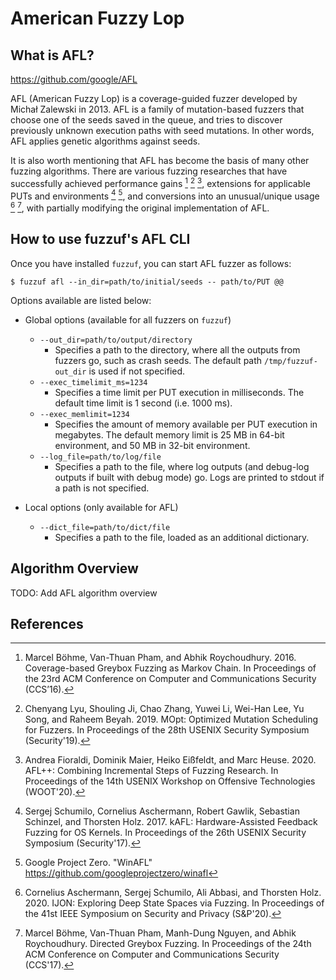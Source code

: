# American Fuzzy Lop

## What is AFL?

https://github.com/google/AFL

AFL (American Fuzzy Lop) is a coverage-guided fuzzer developed by Michał Zalewski in 2013. AFL is a family of mutation-based fuzzers that choose one of the seeds saved in the queue, and tries to discover previously unknown execution paths with seed mutations. In other words, AFL applies genetic algorithms against seeds.

It is also worth mentioning that AFL has become the basis of many other fuzzing algorithms. There are various fuzzing researches that have successfully achieved performance gains [^1] [^2] [^3], extensions for applicable PUTs and environments [^4] [^5], and conversions into an unusual/unique usage [^6] [^7], with partially modifying the original implementation of AFL.

## How to use fuzzuf's AFL CLI

Once you have installed `fuzzuf`, you can start AFL fuzzer as follows:

```shell
$ fuzzuf afl --in_dir=path/to/initial/seeds -- path/to/PUT @@
```

Options available are listed below:

- Global options (available for all fuzzers on `fuzzuf`)
    - `--out_dir=path/to/output/directory`
        - Specifies a path to the directory, where all the outputs from fuzzers go, such as crash seeds. The default path `/tmp/fuzzuf-out_dir` is used if not specified.
    - `--exec_timelimit_ms=1234`
        - Specifies a time limit per PUT execution in milliseconds. The default time limit is 1 second (i.e. 1000 ms).
    - `--exec_memlimit=1234`
        - Specifies the amount of memory available per PUT execution in megabytes. The default memory limit is 25 MB in 64-bit environment, and 50 MB in 32-bit environment.
    - `--log_file=path/to/log/file`
        - Specifies a path to the file, where log outputs (and debug-log outputs if built with debug mode) go. Logs are printed to stdout if a path is not specified.

- Local options (only available for AFL)
    - `--dict_file=path/to/dict/file`
        - Specifies a path to the file, loaded as an additional dictionary.

## Algorithm Overview

TODO: Add AFL algorithm overview

## References

[^1]: Marcel Böhme, Van-Thuan Pham, and Abhik Roychoudhury. 2016. Coverage-based Greybox Fuzzing as Markov Chain. In Proceedings of the 23rd ACM Conference on Computer and Communications Security (CCS’16).
[^2]: Chenyang Lyu, Shouling Ji, Chao Zhang, Yuwei Li, Wei-Han Lee, Yu Song, and Raheem Beyah. 2019. MOpt: Optimized Mutation Scheduling for Fuzzers. In Proceedings of the 28th USENIX Security Symposium (Security'19).
[^3]: Andrea Fioraldi, Dominik Maier, Heiko Eißfeldt, and Marc Heuse. 2020. AFL++: Combining Incremental Steps of Fuzzing Research. In Proceedings of the 14th USENIX Workshop on Offensive Technologies (WOOT'20).
[^4]: Sergej Schumilo, Cornelius Aschermann, Robert Gawlik, Sebastian Schinzel, and Thorsten Holz. 2017. kAFL: Hardware-Assisted Feedback Fuzzing for OS Kernels. In Proceedings of the 26th USENIX Security Symposium (Security'17).
[^5]: Google Project Zero. "WinAFL" https://github.com/googleprojectzero/winafl
[^6]: Cornelius Aschermann, Sergej Schumilo, Ali Abbasi, and Thorsten Holz. 2020. IJON: Exploring Deep State Spaces via Fuzzing. In Proceedings of the 41st IEEE Symposium on Security and Privacy (S&P'20).
[^7]: Marcel Böhme, Van-Thuan Pham, Manh-Dung Nguyen, and Abhik Roychoudhury. Directed Greybox Fuzzing. In Proceedings of the 24th ACM Conference on Computer and Communications Security (CCS'17).

